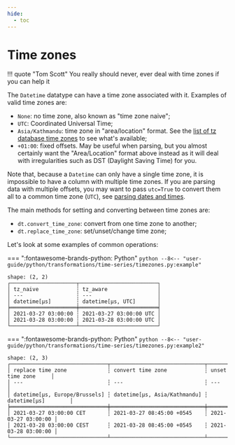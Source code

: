 ```yaml
---
hide:
  - toc
---
```

# Time zones

!!! quote "Tom Scott"
    You really should never, ever deal with time zones if you can help it

The `Datetime` datatype can have a time zone associated with it.
Examples of valid time zones are:

- `None`: no time zone, also known as "time zone naive";
- `UTC`: Coordinated Universal Time;
- `Asia/Kathmandu`: time zone in "area/location" format.
  See the [list of tz database time zones](https://en.wikipedia.org/wiki/List_of_tz_database_time_zones)
  to see what's available;
- `+01:00`: fixed offsets. May be useful when parsing, but you almost certainly want the "Area/Location"
  format above instead as it will deal with irregularities such as DST (Daylight Saving Time) for you.

Note that, because a `Datetime` can only have a single time zone, it is
impossible to have a column with multiple time zones. If you are parsing data
with multiple offsets, you may want to pass `utc=True` to convert
them all to a common time zone (`UTC`), see [parsing dates and times](parsing_dates_times.md).

The main methods for setting and converting between time zones are:

- `dt.convert_time_zone`: convert from one time zone to another;
- `dt.replace_time_zone`: set/unset/change time zone;

Let's look at some examples of common operations:

=== ":fontawesome-brands-python: Python"
    ``` python
    --8<-- "user-guide/python/transformations/time-series/timezones.py:example"
    ```

```text
shape: (2, 2)
┌─────────────────────┬─────────────────────────┐
│ tz_naive            ┆ tz_aware                │
│ ---                 ┆ ---                     │
│ datetime[μs]        ┆ datetime[μs, UTC]       │
╞═════════════════════╪═════════════════════════╡
│ 2021-03-27 03:00:00 ┆ 2021-03-27 03:00:00 UTC │
│ 2021-03-28 03:00:00 ┆ 2021-03-28 03:00:00 UTC │
└─────────────────────┴─────────────────────────┘
```

=== ":fontawesome-brands-python: Python"
    ``` python
    --8<-- "user-guide/python/transformations/time-series/timezones.py:example2"
    ```

```text
shape: (2, 3)
┌───────────────────────────────┬──────────────────────────────┬─────────────────────┐
│ replace time zone             ┆ convert time zone            ┆ unset time zone     │
│ ---                           ┆ ---                          ┆ ---                 │
│ datetime[μs, Europe/Brussels] ┆ datetime[μs, Asia/Kathmandu] ┆ datetime[μs]        │
╞═══════════════════════════════╪══════════════════════════════╪═════════════════════╡
│ 2021-03-27 03:00:00 CET       ┆ 2021-03-27 08:45:00 +0545    ┆ 2021-03-27 03:00:00 │
│ 2021-03-28 03:00:00 CEST      ┆ 2021-03-28 08:45:00 +0545    ┆ 2021-03-28 03:00:00 │
└───────────────────────────────┴──────────────────────────────┴─────────────────────┘
```